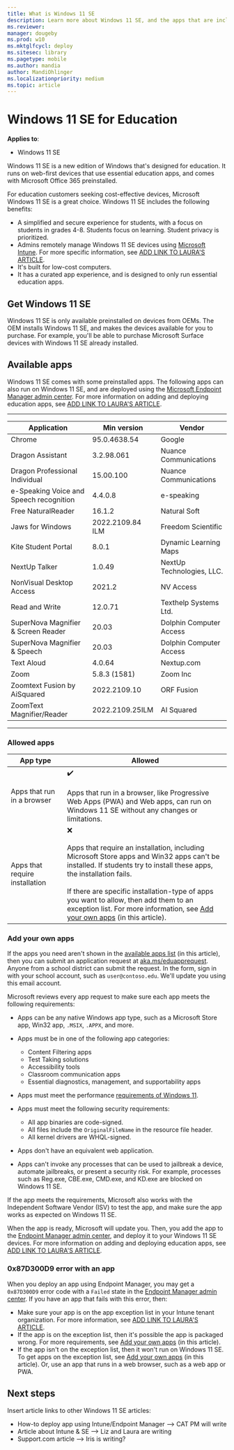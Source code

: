 ```yaml
---
title: What is Windows 11 SE
description: Learn more about Windows 11 SE, and the apps that are included with the operating system. Read about the features IT professionals and administrators should know about Windows 11 SE, including adding your own apps.
ms.reviewer: 
manager: dougeby
ms.prod: w10
ms.mktglfcycl: deploy
ms.sitesec: library
ms.pagetype: mobile
ms.author: mandia
author: MandiOhlinger
ms.localizationpriority: medium
ms.topic: article
---
```


# Windows 11 SE for Education

**Applies to**:

- Windows 11 SE

Windows 11 SE is a new edition of Windows that's designed for education. It runs on web-first devices that use essential education apps, and comes with Microsoft Office 365 preinstalled.

For education customers seeking cost-effective devices, Microsoft Windows 11 SE is a great choice. Windows 11 SE includes the following benefits:

- A simplified and secure experience for students, with a focus on students in grades 4-8. Students focus on learning. Student privacy is prioritized.
- Admins remotely manage Windows 11 SE devices using [Microsoft Intune](/mem/intune/fundamentals/what-is-intune). For more specific information, see [ADD LINK TO LAURA'S ARTICLE]().
- It's built for low-cost computers.
- It has a curated app experience, and is designed to only run essential education apps.

## Get Windows 11 SE

Windows 11 SE is only available preinstalled on devices from OEMs. The OEM installs Windows 11 SE, and makes the devices available for you to purchase. For example, you'll be able to purchase Microsoft Surface devices with Windows 11 SE already installed.

## Available apps

Windows 11 SE comes with some preinstalled apps. The following apps can also run on Windows 11 SE, and are deployed using the [Microsoft Endpoint Manager admin center](https://go.microsoft.com/fwlink/?linkid=2109431). For more information on adding and deploying education apps, see [ADD LINK TO LAURA'S ARTICLE]().

---
| Application | Min version | Vendor |
| --- | --- | --- |
| Chrome | 95.0.4638.54 | Google |
| Dragon Assistant | 3.2.98.061 | Nuance Communications |
| Dragon Professional Individual | 15.00.100  | Nuance Communications |
| e-Speaking Voice and Speech recognition | 4.4.0.8 | e-speaking |
| Free NaturalReader | 16.1.2 | Natural Soft |
| Jaws for Windows | 2022.2109.84 ILM | Freedom Scientific |
| Kite Student Portal | 8.0.1 | Dynamic Learning Maps |
| NextUp Talker | 1.0.49 | NextUp Technologies, LLC. |
| NonVisual Desktop Access | 2021.2 | NV Access |
| Read and Write | 12.0.71 | Texthelp Systems Ltd. |
| SuperNova Magnifier & Screen Reader | 20.03 | Dolphin Computer Access |
| SuperNova Magnifier & Speech | 20.03 | Dolphin Computer Access |
| Text Aloud | 4.0.64 | Nextup.com |
| Zoom | 5.8.3 (1581) | Zoom Inc |
| Zoomtext Fusion by AiSquared | 2022.2109.10 | ORF Fusion |
| ZoomText Magnifier/Reader | 2022.2109.25ILM | AI Squared |

---

### Allowed apps

| App type | Allowed |
| --- | --- |
| Apps that run in a browser | ✔️ <br/><br/> Apps that run in a browser, like Progressive Web Apps (PWA) and Web apps, can run on Windows 11 SE without any changes or limitations. |
| Apps that require installation | ❌<br/><br/> Apps that require an installation, including Microsoft Store apps and Win32 apps can't be installed. If students try to install these apps, the installation fails. <br/><br/>If there are specific installation-type of apps you want to allow, then add them to an exception list. For more information, see [Add your own apps](#add-your-own-apps) (in this article). |

### Add your own apps

If the apps you need aren't shown in the [available apps list](#available-apps) (in this article), then you can submit an application request at [aka.ms/eduapprequest](https://aka.ms/eduapprequest). Anyone from a school district can submit the request. In the form, sign in with your school account, such as `user@contoso.edu`. We'll update you using this email account.

Microsoft reviews every app request to make sure each app meets the following requirements:

- Apps can be any native Windows app type, such as a Microsoft Store app, Win32 app, `.MSIX`, `.APPX`, and more.

- Apps must be in one of the following app categories:​
  - Content Filtering apps​
  - Test Taking solutions​
  - Accessibility tools
  - Classroom communication apps​
  - Essential diagnostics, management, and supportability apps

- Apps must meet the performance [requirements of Windows 11](/windows/whats-new/windows-11-requirements).

- Apps must meet the following security requirements:
  - All app binaries are code-signed​.
  - All files include the `OriginalFileName` in the resource file header​.
  - All kernel drivers are WHQL-signed.

- Apps don't have an equivalent web application​.

- Apps can't invoke any processes that can be used to jailbreak a device, automate jailbreaks, or present a security risk. For example, processes such as Reg.exe, CBE.exe, CMD.exe, and KD.exe are blocked on Windows 11 SE.

If the app meets the requirements, Microsoft also works with the Independent Software Vendor (ISV) to test the app, and make sure the app works as expected on Windows 11 SE.

When the app is ready, Microsoft will update you. Then, you add the app to the [Endpoint Manager admin center](https://go.microsoft.com/fwlink/?linkid=2109431), and deploy it to your Windows 11 SE devices. For more information on adding and deploying education apps, see [ADD LINK TO LAURA'S ARTICLE]().

### 0x87D300D9 error with an app

When you deploy an app using Endpoint Manager, you may get a `0x87D300D9` error code with a `Failed` state in the [Endpoint Manager admin center](https://go.microsoft.com/fwlink/?linkid=2109431). If you have an app that fails with this error, then:

- Make sure your app is on the app exception list in your Intune tenant organization. For more information, see [ADD LINK TO LAURA'S ARTICLE]().
- If the app is on the exception list, then it's possible the app is packaged wrong. For more requirements, see [Add your own apps](#add-your-own-apps) (in this article).
- If the app isn't on the exception list, then it won't run on Windows 11 SE. To get apps on the exception list, see [Add your own apps](#add-your-own-apps) (in this article). Or, use an app that runs in a web browser, such as a web app or PWA.

## Next steps

Insert article links to other Windows 11 SE articles:

- How-to deploy app using Intune/Endpoint Manager --> CAT PM will write
- Article about Intune & SE --> Liz and Laura are writing
- Support.com article --> Iris is writing?
